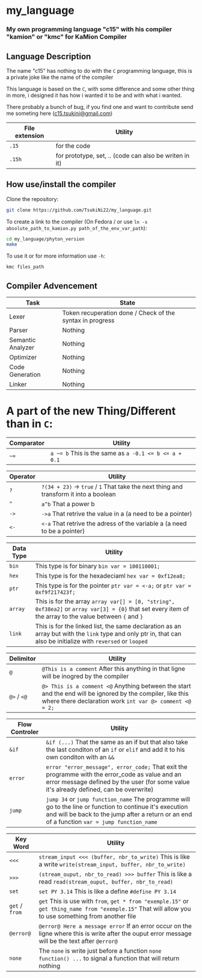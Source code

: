 # my_language
### My own programming language "c15" with his compiler "kamion" or "kmc" for KaMion Compiler
## Language Description

The name "c15" has nothing to do with the `C` programming language, this is a private joke like the name of the compiler

This language is based on the `C`, with some difference and some other thing in more, i designed it has how i wanted it to be and with what i wanted.

There probably a bunch of bug, if you find one and want to contribute send me someting here (c15.tsukini@gmail.com)

| File extension | Utility                                                |
| -------------- | ------------------------------------------------------ |
| `.15`          | for the code                                           |
| `.15h`         | for prototype, set, .. (code can also be writen in it) |

## How use/install the compiler
Clone the repository:
```sh
git clone https://github.com/TsukiNi22/my_language.git
```

To create a link to the compiler (On Fedora / or use `ln -s absolute_path_to_kamion.py path_of_the_env_var_path`):
```sh
cd my_language/phyton_version
make
```

To use it or for more information use `-h`:
```sh
kmc files_path
```

## Compiler Advencement

| Task              | State                                                      |
| ----------------- | ---------------------------------------------------------- |
| Lexer             |  Token recuperation done / Check of the syntax in progress |
| Parser            |  Nothing                                                   |
| Semantic Analyzer |  Nothing                                                   |
| Optimizer         |  Nothing                                                   |
| Code Generation   |  Nothing                                                   |
| Linker            |  Nothing                                                   |

# A part of the new Thing/Different than in `C`:
| Comparator | Utility                                               |
| ---------- | ----------------------------------------------------- |
| `~=`       | `a ~= b` This is the same as `a -0.1 <= b <= a + 0.1` |

| Operator | Utility                                                                               |
| -------- | ------------------------------------------------------------------------------------- |
| `?`      | `?(34 + 23)` -> `true` / `1` That take the next thing and transform it into a boolean | 
| `^`      | `a^b` That a power b                                                                  | 
| `->`     | `->a` That retrive the value in a (a need to be a pointer)                            | 
| `<-`     | `<-a` That retrive the adress of the variable a (a need to be a pointer)              | 

| Data Type | Utility                                                                                                                                                        |
| --------- | -------------------------------------------------------------------------------------------------------------------------------------------------------------- |
| `bin`     | This type is for binary `bin var = 100110001;`                                                                                                                 | 
| `hex`     | This type is for the hexadeciaml `hex var = 0xf12ea8;`                                                                                                         | 
| `ptr`     | This type is for the pointer `ptr var = <-a;` or `ptr var = 0xf9f217423f;`                                                                                     | 
| `array`   | This is for the array `array var[] = [0, "string", 0xf38ea2]` or `array var[3] = {0}` that set every item of the array to the value between `{` and `}`        | 
| `link`    | This is for the linked list, the same declaration as an array but with the `link` type and only ptr in, that can also be initialize with `reversed` or `looped`| 

| Delimitor   | Utility                                                                                                                                                               |
| ----------- | --------------------------------------------------------------------------------------------------------------------------------------------------------------------- |
| `@`         | `@This is a comment` After this anything in that ligne will be inogred by the compiler                                                                                | 
| `@>` / `<@` | `@> This is a comment <@` Anything between the start and the end will be ignored by the compiler, like this where there declaration work `int var @> comment <@ = 2;` | 

| Flow Controler | Utility                                                                                                                                                                                                   |
| -------------- | --------------------------------------------------------------------------------------------------------------------------------------------------------------------------------------------------------- |
| `&if`          | `&if (...)` That the same as an if but that also take the last conditon of an `if` or `elif` and add it to his own conditon with an `&&`                                                                  | 
| `error`        | `error "error_message", error_code;` That exit the programme with the error_code as value and an error message defined by the user (for some value it's already defined, can be overwrite)                | 
| `jump`         | `jump 34` or `jump function_name` The programme will go to the line or function to continue it's execution and will be back to the jump after a return or an end of a function `var = jump function_name` | 

| Key Word       | Utility                                                                                                                                               |
| -------------- | ----------------------------------------------------------------------------------------------------------------------------------------------------- |
| `<<<`          | `stream_input <<< (buffer, nbr_to_write)` This is like a write `write(stream_input, buffer, nbr_to_write)`                                            | 
| `>>>`          | `(stream_ouput, nbr_to_read) >>> buffer` This is like a read `read(stream_ouput, buffer, nbr_to_read)`                                                | 
| `set`          | `set PY 3.14` This is like a define `#define PY 3.14`                                                                                                 | 
| `get` / `from` | `get` This is use with `from`, `get * from "exemple.15"` or `get thing_name from "exemple.15"` That will allow you to use something from another file | 
| `@error@`      | `@error@ Here a message error` If an error occur on the ligne where this is write after the ouput error message will be the text after `@error@`      | 
| `none`         | The `none` is write just before a function `none function() ...` to signal a function that will return nothing                                        | 
